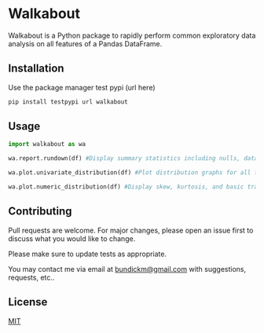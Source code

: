 # Walkabout

Walkabout is a Python package to rapidly perform common exploratory data analysis on all features of a Pandas DataFrame.

## Installation

Use the package manager test pypi (url here)

```bash
pip install testpypi url walkabout
```

## Usage

```python
import walkabout as wa

wa.report.rundown(df) #Display summary statistics including nulls, data types, unqiue values, and shape

wa.plot.univariate_distribution(df) #Plot distribution graphs for all features

wa.plot.numeric_distribution(df) #Display skew, kurtosis, and basic translation of skew value for all numeric features.
```

## Contributing
Pull requests are welcome. For major changes, please open an issue first to discuss what you would like to change.

Please make sure to update tests as appropriate.

You may contact me via email at bundickm@gmail.com with suggestions, requests, etc..

## License
[MIT](https://choosealicense.com/licenses/mit/)
